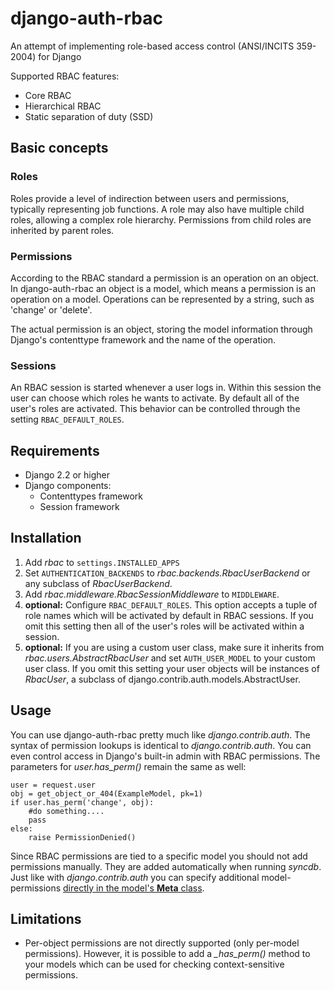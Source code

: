 django-auth-rbac
================

An attempt of implementing role-based access control (ANSI/INCITS 359-2004) for Django

Supported RBAC features:

* Core RBAC
* Hierarchical RBAC
* Static separation of duty (SSD)

Basic concepts
--------------
### Roles
Roles provide a level of indirection between users and permissions, typically representing job functions. A role may also have multiple child roles, allowing a complex role hierarchy. Permissions from child roles are inherited by parent roles.

### Permissions
According to the RBAC standard a permission is an operation on an object. In django-auth-rbac an object is a model, which means a permission is an operation on a model. Operations can be represented by a string, such as 'change' or 'delete'.

The actual permission is an object, storing the model information through Django's contenttype framework and the name of the operation.

### Sessions
An RBAC session is started whenever a user logs in. Within this session the user can choose which roles he wants to activate. By default all of the user's roles are activated. This behavior can be controlled through the setting `RBAC_DEFAULT_ROLES`.

Requirements
------------
* Django 2.2 or higher
* Django components:
    - Contenttypes framework
    - Session framework

Installation
------------
1. Add *rbac* to `settings.INSTALLED_APPS`
2. Set `AUTHENTICATION_BACKENDS` to *rbac.backends.RbacUserBackend* or any subclass of *RbacUserBackend*.
3. Add *rbac.middleware.RbacSessionMiddleware* to `MIDDLEWARE`.
4. **optional:** Configure `RBAC_DEFAULT_ROLES`. This option accepts a tuple of role names which will be activated by default in RBAC sessions. If you omit this setting then all of the user's roles will be activated within a session.
5. **optional:** If you are using a custom user class, make sure it inherits from *rbac.users.AbstractRbacUser* and set `AUTH_USER_MODEL` to your custom user class. If you omit this setting your user objects will be instances of *RbacUser*, a subclass of django.contrib.auth.models.AbstractUser.


Usage
-----
You can use django-auth-rbac pretty much like *django.contrib.auth*. The syntax of permission lookups is identical to *django.contrib.auth*. You can even control access in Django's built-in admin with RBAC permissions. The parameters for *user.has_perm()* remain the same as well:

    user = request.user
    obj = get_object_or_404(ExampleModel, pk=1)
    if user.has_perm('change', obj):
        #do something....
        pass
    else:
        raise PermissionDenied()


Since RBAC permissions are tied to a specific model you should not add permissions manually. They are added automatically when running *syncdb*. Just like with *django.contrib.auth* you can specify additional model-permissions [directly in the model's **Meta** class](http://docs.djangoproject.com/en/3.2/ref/models/options/#permissions).


Limitations
-----------
* Per-object permissions are not directly supported (only per-model permissions). However, it is possible to add a *_has_perm()* method to your models which can be used for checking context-sensitive permissions.



